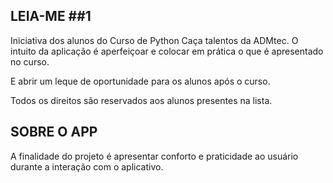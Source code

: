## LEIA-ME ##1

Iniciativa dos alunos do Curso de Python Caça talentos da ADMtec.
O intuito da aplicação é aperfeiçoar e colocar em prática o que é apresentado no curso.

E abrir um leque de oportunidade para os alunos após o curso.

Todos os direitos são reservados aos alunos presentes na lista.

## SOBRE O APP ##

A finalidade do projeto é apresentar conforto e praticidade ao usuário durante a interação com o aplicativo.
